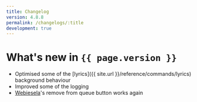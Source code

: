 ```yaml
---
title: Changelog
version: 4.8.8
permalink: /changelogs/:title
development: true
---
```


# What's new in `{{ page.version }}`
- Optimised some of the [lyrics]({{ site.url }}/reference/commands/lyrics) background behaviour
- Improved some of the logging
- [Webiesela](http://giesela.org)'s remove from queue button works again
